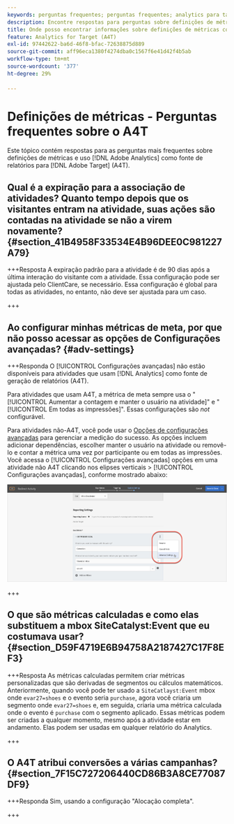 ```yaml
---
keywords: perguntas frequentes; perguntas frequentes; analytics para target; a4T; métrica; definições de métricas
description: Encontre respostas para perguntas sobre definições de métricas e uso do Analytics para [!DNL Target] (A4T). O A4T permite usar os relatórios do Analytics com o Adobe [!DNL Target] atividades.
title: Onde posso encontrar informações sobre definições de métricas com o A4T?
feature: Analytics for Target (A4T)
exl-id: 97442622-ba6d-46f8-bfac-72638875d889
source-git-commit: aff96eca1380f4274dba0c1567f6e41d42f4b5ab
workflow-type: tm+mt
source-wordcount: '377'
ht-degree: 29%

---
```


# Definições de métricas - Perguntas frequentes sobre o A4T

Este tópico contém respostas para as perguntas mais frequentes sobre definições de métricas e uso [!DNL Adobe Analytics] como fonte de relatórios para [!DNL Adobe Target] (A4T).

## Qual é a expiração para a associação de atividades? Quanto tempo depois que os visitantes entram na atividade, suas ações são contadas na atividade se não a virem novamente? {#section_41B4958F33534E4B96DEE0C981227A79}

+++Resposta A expiração padrão para a atividade é de 90 dias após a última interação do visitante com a atividade. Essa configuração pode ser ajustada pelo ClientCare, se necessário. Essa configuração é global para todas as atividades, no entanto, não deve ser ajustada para um caso.

+++

## Ao configurar minhas métricas de meta, por que não posso acessar as opções de Configurações avançadas? {#adv-settings}

+++Responda O [!UICONTROL Configurações avançadas] não estão disponíveis para atividades que usam [!DNL Analytics] como fonte de geração de relatórios (A4T).

Para atividades que usam A4T, a métrica de meta sempre usa o &quot;[!UICONTROL Aumentar a contagem e manter o usuário na atividade]&quot; e &quot;[!UICONTROL Em todas as impressões]&quot;. Essas configurações são *not* configurável.

Para atividades não-A4T, você pode usar o [Opções de configurações avançadas](/help/main/c-activities/r-success-metrics/success-metrics.md#section_7CE95A2FA8F5438E936C365A6D43BC5B) para gerenciar a medição do sucesso. As opções incluem adicionar dependências, escolher manter o usuário na atividade ou removê-lo e contar a métrica uma vez por participante ou em todas as impressões. Você acessa o [!UICONTROL Configurações avançadas] opções em uma atividade não A4T clicando nos elipses verticais > [!UICONTROL Configurações avançadas], conforme mostrado abaixo:

![Configurações avançadas](/help/main/c-activities/r-success-metrics/assets/advanced-settings.png)

+++

## O que são métricas calculadas e como elas substituem a mbox SiteCatalyst:Event que eu costumava usar?  {#section_D59F4719E6B94758A2187427C17F8EF3}

+++Resposta As métricas calculadas permitem criar métricas personalizadas que são derivadas de segmentos ou cálculos matemáticos. Anteriormente, quando você pode ter usado a `SiteCatlayst:Event` mbox onde `evar27=shoes` e o evento seria `purchase`, agora você criaria um segmento onde `evar27=shoes` e, em seguida, criaria uma métrica calculada onde o evento é `purchase` com o segmento aplicado. Essas métricas podem ser criadas a qualquer momento, mesmo após a atividade estar em andamento. Elas podem ser usadas em qualquer relatório do Analytics.

+++

## O A4T atribui conversões a várias campanhas?  {#section_7F15C727206440CD86B3A8CE77087DF9}

+++Responda Sim, usando a configuração &quot;Alocação completa&quot;.

+++
